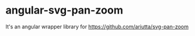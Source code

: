 angular-svg-pan-zoom
====================

It's an angular wrapper library for https://github.com/ariutta/svg-pan-zoom
